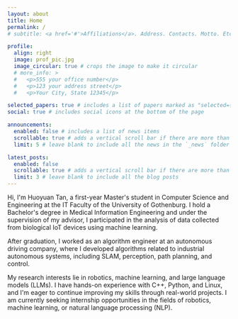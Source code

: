 ```yaml
---
layout: about
title: Home
permalink: /
# subtitle: <a href='#'>Affiliations</a>. Address. Contacts. Motto. Etc.

profile:
  align: right
  image: prof_pic.jpg
  image_circular: true # crops the image to make it circular
  # more_info: >
  #   <p>555 your office number</p>
  #   <p>123 your address street</p>
  #   <p>Your City, State 12345</p>

selected_papers: true # includes a list of papers marked as "selected={true}"
social: true # includes social icons at the bottom of the page

announcements:
  enabled: false # includes a list of news items
  scrollable: true # adds a vertical scroll bar if there are more than 3 news items
  limit: 5 # leave blank to include all the news in the `_news` folder

latest_posts:
  enabled: false
  scrollable: true # adds a vertical scroll bar if there are more than 3 new posts items
  limit: 3 # leave blank to include all the blog posts
---
```


Hi, I'm Huoyuan Tan, a first-year Master's student in Computer Science and Engineering at the IT Faculty of the University of Gothenburg. I hold a Bachelor's degree in Medical Information Engineering and under the supervision of my advisor, I participated in the analysis of data collected from biological IoT devices using machine learning.

After graduation, I worked as an algorithm engineer at an autonomous driving company, where I developed algorithms related to industrial autonomous systems, including SLAM, perception, path planning, and control.

My research interests lie in robotics, machine learning, and large language models (LLMs). I have hands-on experience with C++, Python, and Linux, and I'm eager to continue improving my skills through real-world projects. I am currently seeking internship opportunities in the fields of robotics, machine learning, or natural language processing (NLP).
